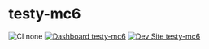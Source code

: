 # testy-mc6

![CI none](https://img.shields.io/badge/ci-none-orange.svg)
[![Dashboard testy-mc6](https://img.shields.io/badge/dashboard-testy_mc6-yellow.svg)](https://dashboard.pantheon.io/sites/546537d4-72ba-415a-8971-c72a3c84d467#dev/code)
[![Dev Site testy-mc6](https://img.shields.io/badge/site-testy_mc6-blue.svg)](http://dev-testy-mc6.pantheonsite.io/)